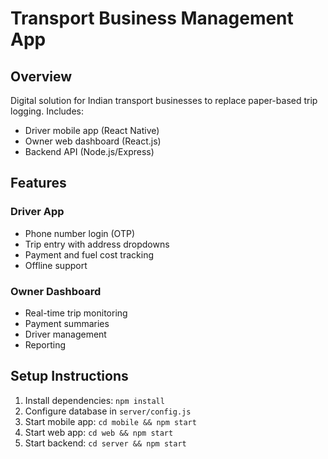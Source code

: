 # Transport Business Management App

## Overview
Digital solution for Indian transport businesses to replace paper-based trip logging. Includes:
- Driver mobile app (React Native)
- Owner web dashboard (React.js)
- Backend API (Node.js/Express)

## Features
### Driver App
- Phone number login (OTP)
- Trip entry with address dropdowns
- Payment and fuel cost tracking
- Offline support

### Owner Dashboard
- Real-time trip monitoring
- Payment summaries
- Driver management
- Reporting

## Setup Instructions
1. Install dependencies: `npm install`
2. Configure database in `server/config.js`
3. Start mobile app: `cd mobile && npm start`
4. Start web app: `cd web && npm start`
5. Start backend: `cd server && npm start`
